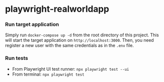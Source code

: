 # playwright-realworldapp

### Run target application

Simply run `docker-compose up -d` from the root directory of this project. This will start the target application on `http://localhost:3000`. Then, you need register a new user with the same credentials as in the `.env` file.

### Run tests

- From Playwright UI test runner: `npx playwright test --ui`
- From terminal: `npx playwright test`
